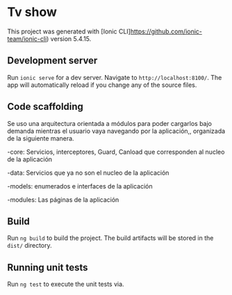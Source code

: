 # Tv show

This project was generated with [Ionic CLI]https://github.com/ionic-team/ionic-cli) version 5.4.15.

## Development server

Run `ionic serve` for a dev server. Navigate to `http://localhost:8100/`. The app will automatically reload if you change any of the source files.

## Code scaffolding

Se uso una arquitectura orientada a módulos para poder cargarlos bajo demanda mientras
el usuario vaya navegando por la aplicación,, organizada de la siguiente manera.

-core: Servicios, interceptores, Guard, Canload que corresponden al nucleo de la aplicación

-data: Servicios que ya no son el nucleo de la aplicación

-models: enumerados e interfaces de la aplicación

-modules: Las páginas de la aplicación

## Build

Run `ng build` to build the project. The build artifacts will be stored in the `dist/` directory.

## Running unit tests

Run `ng test` to execute the unit tests via.

